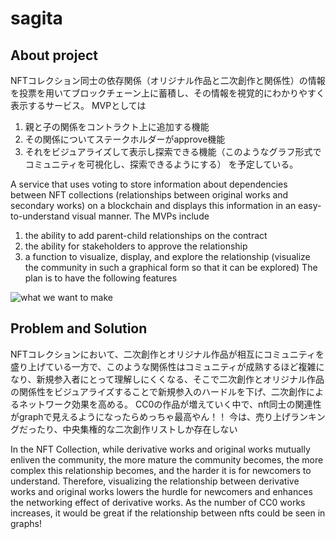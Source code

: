 
# sagita


## About project
NFTコレクション同士の依存関係（オリジナル作品と二次創作と関係性）の情報を投票を用いてブロックチェーン上に蓄積し、その情報を視覚的にわかりやすく表示するサービス。
MVPとしては
1. 親と子の関係をコントラクト上に追加する機能
2. その関係についてステークホルダーがapprove機能
3. それをビジュアライズして表示し探索できる機能（このようなグラフ形式でコミュニティを可視化し、探索できるようにする）
を予定している。

A service that uses voting to store information about dependencies between NFT collections (relationships between original works and secondary works) on a blockchain and displays this information in an easy-to-understand visual manner.
The MVPs include
1. the ability to add parent-child relationships on the contract
2. the ability for stakeholders to approve the relationship
3. a function to visualize, display, and explore the relationship (visualize the community in such a graphical form so that it can be explored)
The plan is to have the following features

![what we want to make](https://user-images.githubusercontent.com/102951858/178397823-530b04fd-da15-4c32-b352-fbc7dbcd9f7f.png)

## Problem and Solution
NFTコレクションにおいて、二次創作とオリジナル作品が相互にコミュニティを盛り上げている一方で、このような関係性はコミュニティが成熟するほど複雑になり、新規参入者にとって理解しにくくなる、そこで二次創作とオリジナル作品の関係性をビジュアライズすることで新規参入のハードルを下げ、二次創作によるネットワーク効果を高める。
CC0の作品が増えていく中で、nft同士の関連性がgraphで見えるようになったらめっちゃ最高やん！！
今は、売り上げランキングだったり、中央集権的な二次創作リストしか存在しない

In the NFT Collection, while derivative works and original works mutually enliven the community, the more mature the community becomes, the more complex this relationship becomes, and the harder it is for newcomers to understand. Therefore, visualizing the relationship between derivative works and original works lowers the hurdle for newcomers and enhances the networking effect of derivative works.
As the number of CC0 works increases, it would be great if the relationship between nfts could be seen in graphs!
